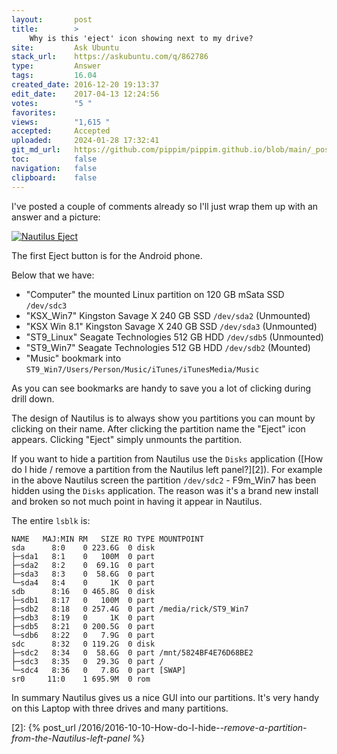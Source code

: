 ```yaml
---
layout:       post
title:        >
    Why is this 'eject' icon showing next to my drive?
site:         Ask Ubuntu
stack_url:    https://askubuntu.com/q/862786
type:         Answer
tags:         16.04
created_date: 2016-12-20 19:13:37
edit_date:    2017-04-13 12:24:56
votes:        "5 "
favorites:    
views:        "1,615 "
accepted:     Accepted
uploaded:     2024-01-28 17:32:41
git_md_url:   https://github.com/pippim/pippim.github.io/blob/main/_posts/2016/2016-12-20-Why-is-this-_eject_-icon-showing-next-to-my-drive_.md
toc:          false
navigation:   false
clipboard:    false
---
```


I've posted a couple of comments already so I'll just wrap them up with an answer and a picture:

[![Nautilus Eject][1]][1]

The first Eject button is for the Android phone.

Below that we have:

 - "Computer" the mounted Linux partition on 120 GB mSata SSD `/dev/sdc3`
 - "KSX_Win7" Kingston Savage X 240 GB SSD `/dev/sda2` (Unmounted)
 - "KSX Win 8.1" Kingston Savage X 240 GB SSD `/dev/sda3` (Unmounted)
 - "ST9_Linux" Seagate Technologies 512 GB HDD `/dev/sdb5` (Unmounted)
 - "ST9_Win7" Seagate Technologies 512 GB HDD `/dev/sdb2` (Mounted)
 - "Music" bookmark into `ST9_Win7/Users/Person/Music/iTunes/iTunesMedia/Music`

As you can see bookmarks are handy to save you a lot of clicking during drill down.

The design of Nautilus is to always show you partitions you can mount by clicking on their name. After clicking the partition name the "Eject" icon appears. Clicking "Eject" simply unmounts the partition.

If you want to hide a partition from Nautilus use the `Disks` application ([How do I hide / remove a partition from the Nautilus left panel?][2]). For example in the above Nautilus screen the partition `/dev/sdc2` - F9m_Win7 has been hidden using the `Disks` application. The reason was it's a brand new install and broken so not much point in having it appear in Nautilus.

The entire `lsblk` is:

``` 
NAME   MAJ:MIN RM   SIZE RO TYPE MOUNTPOINT
sda      8:0    0 223.6G  0 disk 
├─sda1   8:1    0   100M  0 part 
├─sda2   8:2    0  69.1G  0 part 
├─sda3   8:3    0  58.6G  0 part 
└─sda4   8:4    0     1K  0 part 
sdb      8:16   0 465.8G  0 disk 
├─sdb1   8:17   0   100M  0 part 
├─sdb2   8:18   0 257.4G  0 part /media/rick/ST9_Win7
├─sdb3   8:19   0     1K  0 part 
├─sdb5   8:21   0 200.5G  0 part 
└─sdb6   8:22   0   7.9G  0 part 
sdc      8:32   0 119.2G  0 disk 
├─sdc2   8:34   0  58.6G  0 part /mnt/5824BF4E76D68BE2
├─sdc3   8:35   0  29.3G  0 part /
└─sdc4   8:36   0   7.8G  0 part [SWAP]
sr0     11:0    1 695.9M  0 rom  
```

In summary Nautilus gives us a nice GUI into our partitions. It's very handy on this Laptop with three drives and many partitions.


  [1]: https://i.stack.imgur.com/v4Nn2.png
  [2]: {% post_url /2016/2016-10-10-How-do-I-hide-_-remove-a-partition-from-the-Nautilus-left-panel_ %}
